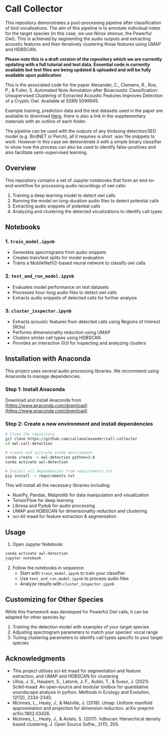# Call Collector

This repository demonstrates a post-processing pipeline after classification of bird vocalisations. The aim of this pipeline is to annotate individual notes for the target species (in this case, we use _Ninox strenua_, the Powerful Owl). This is achieved by segmenting the audio outputs and extracting acoustic features and then iteratively clustering those features using UMAP and HDBSCAN.

**Please note this is a draft version of the repository which we are currently updating with a full tutorial and test data. Essential code is currently available but test files are being updated & uploaded and will be fully available upon publication**

This is the associated code for the paper Alexander, C., Clemens, R., Roe, P., & Fuller, S. Automated Note Annotation after Bioacoustic Classification: Unsupervised Clustering of Extracted Acoustic Features Improves Detection of a Cryptic Owl. Available at SSRN 5099945.

Example training, prediction data and the test datasets used in the paper are available to download [Here](https://drive.google.com/drive/folders/1c9U5I7wh6b2DB_7faFlGx-AR0fpF5vW5?usp=drive_link), there is also a link in the supplementary materials with an outline of each folder. 

The pipeline can be used with the outputs of any birdsong detection/SED model (e.g. BirdNET or Perch), all it requires is short .wav file snippets to work. However in this case we demonstrate it with a simple binary classifier to show how the process can also be used to identify false-positives and also facilitate semi-supervised learning. 



## Overview

This repository contains a set of Jupyter notebooks that form an end-to-end workflow for processing audio recordings of owl calls:

1. Training a deep learning model to detect owl calls
2. Running the model on long-duration audio files to detect potential calls
3. Extracting audio snippets of potential calls
4. Analyzing and clustering the detected vocalizations to identify call types

## Notebooks

### 1. `train_model.ipynb`
- Generates spectrograms from audio snippets
- Creates train/test splits for model evaluation
- Trains a MobileNetV2-based neural network to classify owl calls

### 2. `test_and_run_model.ipynb`
- Evaluates model performance on test datasets
- Processes hour-long audio files to detect owl calls 
- Extracts audio snippets of detected calls for further analysis

### 3. `cluster_inspector.ipynb`
- Extracts acoustic features from detected calls using Regions of Interest (ROIs)
- Performs dimensionality reduction using UMAP
- Clusters similar call types using HDBSCAN
- Provides an interactive GUI for inspecting and analyzing clusters

## Installation with Anaconda

This project uses several audio processing libraries. We recommend using Anaconda to manage dependencies.

### Step 1: Install Anaconda

Download and install Anaconda from [https://www.anaconda.com/download](https://www.anaconda.com/download)

### Step 2: Create a new environment and install dependencies

```bash
# Clone the repository
git clone https://github.com/callanalexander/call-collector
cd owl-call-detection

# Create and activate conda environment
conda create -n owl-detection python=3.8
conda activate owl-detection

# Install all dependencies from requirements.txt
pip install -r requirements.txt

```

This will install all the necessary libraries including:
- NumPy, Pandas, Matplotlib for data manipulation and visualization
- TensorFlow for deep learning
- Librosa and Pydub for audio processing
- UMAP and HDBSCAN for dimensionality reduction and clustering
- sci-kit maad for feature extraction & segmentation

## Usage

1. Open Jupyter Notebook:
```bash
conda activate owl-detection
jupyter notebook
```

2. Follow the notebooks in sequence:
   - Start with `train_model.ipynb` to train your classifier
   - Use `test_and_run_model.ipynb` to process audio files
   - Analyze results with `cluster_inspector.ipynb`

## Customizing for Other Species

While this framework was developed for Powerful Owl calls, it can be adapted for other species by:

1. Training the detection model with examples of your target species
2. Adjusting spectrogram parameters to match your species' vocal range
3. Tuning clustering parameters to identify call types specific to your target species

## Acknowledgments

- This project utilises sci-kit maad for segmentation and feature extraction, and UMAP and HDBSCAN for clustering
- Ulloa, J. S., Haupert, S., Latorre, J. F., Aubin, T., & Sueur, J. (2021). Scikit‐maad: An open‐source and modular toolbox for quantitative soundscape analysis in python. Methods in Ecology and Evolution, 12(12), 2334-2340.
- McInnes, L., Healy, J., & Melville, J. (2018). Umap: Uniform manifold approximation and projection for dimension reduction. arXiv preprint arXiv:1802.03426.
- McInnes, L., Healy, J., & Astels, S. (2017). hdbscan: Hierarchical density based clustering. J. Open Source Softw., 2(11), 205.





